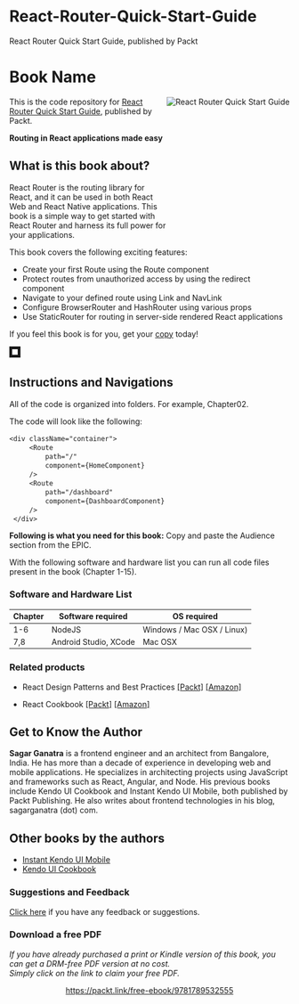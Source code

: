 # React-Router-Quick-Start-Guide
React Router Quick Start Guide, published by Packt
# Book Name

<a href="https://www.packtpub.com/web-development/react-router-quick-start-guide?utm_source=github&utm_medium=repository&utm_campaign=9781789532555"><img src="https://www.packtpub.com/sites/default/files/B11400.png" alt="React Router Quick Start Guide" height="256px" align="right"></a>

This is the code repository for [React Router Quick Start Guide](https://www.packtpub.com/web-development/react-router-quick-start-guide?utm_source=github&utm_medium=repository&utm_campaign=9781789532555), published by Packt.

**Routing in React applications made easy**

## What is this book about?
React Router is the routing library for React, and it can be used in both React Web and React Native applications. This book is a simple way to get started with React Router and harness its full power for your applications.

This book covers the following exciting features:
* Create your first Route using the Route component
* Protect routes from unauthorized access by using the redirect component
* Navigate to your defined route using Link and NavLink
* Configure BrowserRouter and HashRouter using various props
* Use StaticRouter for routing in server-side rendered React applications

If you feel this book is for you, get your [copy](https://www.amazon.com/dp/1789532558) today!

<a href="https://www.packtpub.com/?utm_source=github&utm_medium=banner&utm_campaign=GitHubBanner"><img src="https://raw.githubusercontent.com/PacktPublishing/GitHub/master/GitHub.png" 
alt="https://www.packtpub.com/" border="5" /></a>


## Instructions and Navigations
All of the code is organized into folders. For example, Chapter02.

The code will look like the following:
```
<div className="container">
     <Route
         path="/"
         component={HomeComponent} 
     />
     <Route
         path="/dashboard"
         component={DashboardComponent} 
     />
 </div>
```

**Following is what you need for this book:**
Copy and paste the Audience section from the EPIC.

With the following software and hardware list you can run all code files present in the book (Chapter 1-15).

### Software and Hardware List

| Chapter  | Software required                   | OS required                        |
| -------- | ------------------------------------| -----------------------------------|
| 1-6      | NodeJS                              | Windows / Mac OSX / Linux)         |
| 7,8      | Android Studio, XCode               | Mac OSX                            |

### Related products <Other books you may enjoy>
* React Design Patterns and Best Practices [[Packt]](https://www.packtpub.com/web-development/react-design-patterns-and-best-practices?utm_source=github&utm_medium=repository&utm_campaign=9781786464538) [[Amazon]](https://www.amazon.com/dp/1786464535)

* React Cookbook [[Packt]](https://www.packtpub.com/web-development/react-cookbook?utm_source=github&utm_medium=repository&utm_campaign=9781783980727) [[Amazon]](https://www.amazon.com/dp/1783980729)

## Get to Know the Author
**Sagar Ganatra**
is a frontend engineer and an architect from Bangalore, India. He has more than a decade of experience in developing web and mobile applications. He specializes in architecting projects using JavaScript and frameworks such as React, Angular, and Node. His previous books include Kendo UI Cookbook and Instant Kendo UI Mobile, both published by Packt Publishing. He also writes about frontend technologies in his blog, sagarganatra (dot) com.

## Other books by the authors
* [Instant Kendo UI Mobile](https://www.packtpub.com/application-development/instant-kendo-ui-mobile?utm_source=github&utm_medium=repository&utm_campaign=9781849699112)
* [Kendo UI Cookbook](https://www.packtpub.com/web-development/kendo-ui-cookbook?utm_source=github&utm_medium=repository&utm_campaign=9781783980000)

### Suggestions and Feedback
[Click here](https://docs.google.com/forms/d/e/1FAIpQLSdy7dATC6QmEL81FIUuymZ0Wy9vH1jHkvpY57OiMeKGqib_Ow/viewform) if you have any feedback or suggestions.
### Download a free PDF

 <i>If you have already purchased a print or Kindle version of this book, you can get a DRM-free PDF version at no cost.<br>Simply click on the link to claim your free PDF.</i>
<p align="center"> <a href="https://packt.link/free-ebook/9781789532555">https://packt.link/free-ebook/9781789532555 </a> </p>